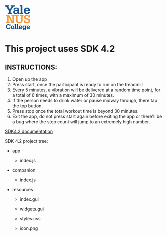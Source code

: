 ![Yale-NUS College Capstone Project](ync.png)

This project uses SDK 4.2
==========

INSTRUCTIONS:
--------------------

1. Open up the app
2. Press start, once the participant is ready to run on the treadmill
3. Every 5 minutes, a vibration will be delivered at a random time point, for a total of 6 times, with a maximum of 30 minutes.
4. If the person needs to drink water or pause midway through, there tap the top button.
5. Press stop once the total workout time is beyond 30 minutes.
6. Exit the app, do not press start again before exiting the app or there'll be a bug where the step count will jump to an extremely high number.


[SDK4.2 documentation](https://web.archive.org/web/20200912173010/https://dev.fitbit.com/)


SDK 4.2 project tree:


- app

  - index.js
  
  
- companion


  - index.js
  
- resources

  - index.gui
  
  - widgets.gui
  
  - styles.css
  
  - icon.png
  
  
